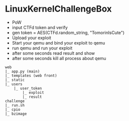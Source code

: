 # LinuxKernelChallengeBox

- PoW 
- input CTFd token and verify
- gen token = AES(CTFd.random_string, "TomorinIsCute")
- Upload your exploit
- Start your qemu and bind your exploit to qemu
- run qemu and run your exploit
- after some seconds read result and show
- after some seconds kill all process about qemu

```
web
|_ app.py (main)
|_ templates (web front)
|_ static
|_ users
	|_ user_token
		|_ exploit
		|_ result
challenge
|_ run.sh 
|_ cpio 
|_ bzimage
```
